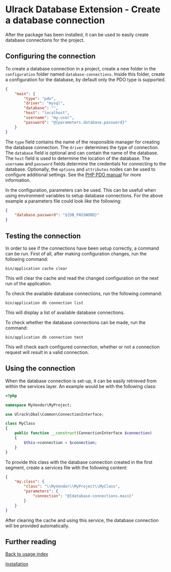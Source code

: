# Ulrack Database Extension - Create a database connection

After the package has been installed, it can be used to easily create database
connections for the project.

## Configuring the connection

To create a database connection in a project, create a new folder in the
`configuration` folder named `database-connections`. Inside this folder, create
a configuration for the database, by default only the PDO type is supported.

```json
{
    "main": {
        "type": "pdo",
        "driver": "mysql",
        "database": "",
        "host": "localhost",
        "username": "my-user",
        "password": "@{parameters.database.password}"
    }
}
```

The `type` field contains the name of the responsible manager for creating the
database connection. The `driver` determines the type of connection. The
`database` field is optional and can contain the name of the database.
The `host` field is used to determine the location of the database.
The `username` and `password` fields determine the credentials for connecting to
the database. Optionally, the `options` and `attributes` nodes can be used to
configure additional settings. See the
[PHP PDO manual](https://www.php.net/manual/en/class.pdo.php) for more information.

In the configuration, parameters can be used. This can be usefull when using
environment variables to setup database connections. For the above example a
parameters file could look like the following:

```json
{
    "database.password": "${DB_PASSWORD}"
}
```

## Testing the connection

In order to see if the connections have been setup correctly, a command can be run.
First of all, after making configuration changes, run the following command:

```
bin/application cache clear
```

This will clear the cache and read the changed configuration on the next run of
the application.

To check the available database connections, run the following command:

```
bin/application db connection list
```

This will display a list of available database connections.

To check whether the database connections can be made, run the command:

```
bin/application db connection test
```

This will check each configured connection, whether or not a connection request
will result in a valid connection.

## Using the connection

When the database connection is set-up, it can be easily retrieved from within
the services layer. An example would be with the following class:

```php
<?php

namespace MyVendor\MyProject;

use Ulrack\Dbal\Common\ConnectionInterface;

class MyClass
{
    public function __construct(ConnectionInterface $connection)
    {
        $this->connection = $connection;
    }
}

```

To provide this class with the database connection created in the first segment,
create a services file with the following content:

```json
{
    "my.class": {
        "class": "\\MyVendor\\MyProject\\MyClass",
        "parameters": {
            "connection": "@{database-connections.main}"
        }
    }
}
```

After clearing the cache and using this service, the database connection will be
provided automatically.

## Further reading

[Back to usage index](index.md)

[Installation](installation.md)